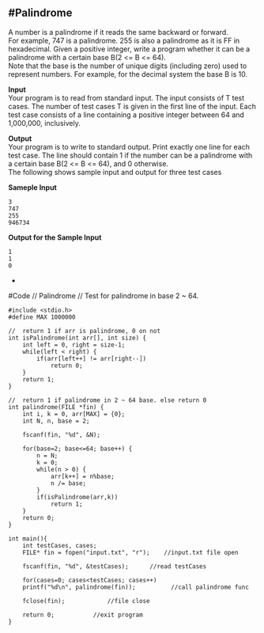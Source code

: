 #Palindrome
-
A number is a palindrome if it reads the same backward or forward.  
For example, 747 is a palindrome. 255 is
also a palindrome as it is FF in hexadecimal. Given a positive integer, write a program whether it can be a
palindrome with a certain base B(2 <= B <= 64).  
Note that the base is the number of unique digits (including zero) used to represent numbers. For example, for the decimal system the base B is 10.  

**Input**  
Your program is to read from standard input. The input consists of T test cases. The number of test cases T is
given in the first line of the input. Each test case consists of a line containing a positive integer between 64 and 1,000,000, inclusively.

**Output**  
Your program is to write to standard output. Print exactly one line for each test case. The line should contain 1 if the number can be a palindrome with a certain base B(2 <= B <= 64), and 0 otherwise.  
The following shows sample input and output for three test cases

**Sameple Input**
	
	3
	747
	255
	946734
	
**Output for the Sample Input**

	1
	1
	0
-
#Code
	//  Palindrome
	//  Test for palindrome in base 2 ~ 64.

	#include <stdio.h>
	#define MAX 1000000

	//  return 1 if arr is palindrome, 0 on not
	int isPalindrome(int arr[], int size) {
		int left = 0, right = size-1;
		while(left < right) {
			if(arr[left++] != arr[right--])
				return 0;
		}
		return 1;
	}

	//  return 1 if palindrome in 2 ~ 64 base. else return 0
	int palindrome(FILE *fin) {
		int i, k = 0, arr[MAX] = {0};
		int N, n, base = 2;
    
		fscanf(fin, "%d", &N);
    
		for(base=2; base<=64; base++) {
			n = N;
			k = 0;
			while(n > 0) {
				arr[k++] = n%base;
				n /= base;
			}
			if(isPalindrome(arr,k))
				return 1;
		}
		return 0;
	}

	int main(){
		int testCases, cases;
		FILE* fin = fopen("input.txt", "r");    //input.txt file open
    
		fscanf(fin, "%d", &testCases);      //read testCases
    
		for(cases=0; cases<testCases; cases++)
		printf("%d\n", palindrome(fin));          //call palindrome func
    
		fclose(fin);            //file close
    
		return 0;           //exit program
	}
